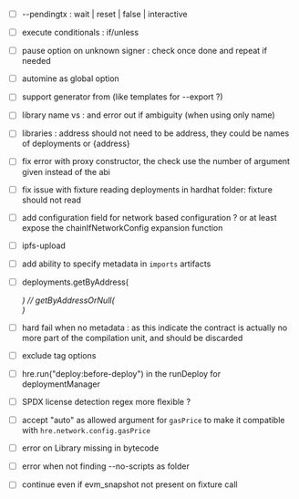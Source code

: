 - [ ] --pendingtx : wait | reset | false | interactive
- [ ] execute conditionals : if/unless
- [ ] pause option on unknown signer : check once done and repeat if needed
- [ ] automine as global option

- [ ] support generator from (like templates for --export ?)
- [ ] library name vs <path>:<name> and error out if ambiguity (when using only name)
- [ ] libraries : address should not need to be address, they could be names of deployments or {address}
- [ ] fix error with proxy constructor, the check use the number of argument given instead of the abi
- [ ] fix issue with fixture reading deployments in hardhat folder: fixture should not read
- [ ] add configuration field for network based configuration ? or at least expose the chainIfNetworkConfig expansion function
- [ ] ipfs-upload
- [ ] add ability to specify metadata in `imports` artifacts
- [ ] deployments.getByAddress(<address>) // getByAddressOrNull(<address>)
- [ ] hard fail when no metadata : as this indicate the contract is actually no more part of the compilation unit, and should be discarded
- [ ] exclude tag options
- [ ] hre.run("deploy:before-deploy") in the runDeploy for deploymentManager
- [ ] SPDX license detection regex more flexible ?
- [ ] accept "auto" as allowed argument for `gasPrice` to make it compatible with `hre.network.config.gasPrice`
- [ ] error on Library missing in bytecode
- [ ] error when not finding --no-scripts as folder
- [ ] continue even if evm_snapshot not present on fixture call
